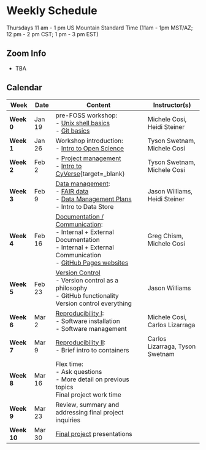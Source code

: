 # Weekly Schedule

Thursdays 11 am - 1 pm US Mountain Standard Time (11am - 1pm MST/AZ; 12 pm - 2 pm CST; 1 pm - 3 pm EST)
    
## Zoom Info

- TBA

## Calendar

| Week | Date | Content |Instructor(s) |
|---|---|---|---|
| **Week 0** | Jan 19 | pre-FOSS workshop: <br> - [Unix shell basics](00_basics.md#the-unix-shell) <br> - [Git basics](00_basics.md#git-and-github) | Michele Cosi, Heidi Steiner |
| **Week 1** | Jan 26 | Workshop introduction: <br> - [Intro to Open Science](01_intro_open_sci.md) | Tyson Swetnam, Michele Cosi |
| **Week 2** | Feb 2 | - [Project management](02_project_management.md) <br> - [Intro to CyVerse](https://learning.cyverse.org/what_is_cyverse/){target=_blank}| Tyson Swetnam, Michele Cosi | 
| **Week 3** | Feb 9 | [Data management](03_managing_data.md): <br> - [FAIR data](03_managing_data.md#fair-data) <br> - [Data Management Plans](03_managing_data.md#data-management-plans) <br> - Intro to Data Store | Jason Williams, Heidi Steiner |
| **Week 4** | Feb 16 | [Documentation / Communication](04_documentation_communication.md): <br> - Internal + External Documentation <br> - Internal + External Communication <br> - [GitHub Pages websites](documentation/githubpages.md) | Greg Chism, Michele Cosi| 
| **Week 5** | Feb 23 | [Version Control](05_version_control.md) <br> - Version control as a philosophy <br> - GitHub functionality <br> Version control everything | Jason Williams | 
| **Week 6** | Mar 2 | [Reproducibility I](06_reproducibility_i.md): <br> - Software installation <br> - Software management | Michele Cosi, Carlos Lizarraga | 
| **Week 7** | Mar 9 | [Reproducibility II](07_reproducibility_ii.md): <br> - Brief intro to containers | Carlos Lizarraga, Tyson Swetnam |
| **Week 8** | Mar 16 | Flex time: <br> - Ask questions <br> - More detail on previous topics <br> Final project work time | 
| **Week 9** |  Mar 23 | Review, summary and addressing final project inquiries |
| **Week 10** | Mar 30 | [Final project](final_project/overview.md) presentations |
